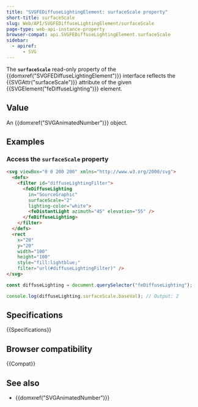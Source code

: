 ```yaml
---
title: "SVGFEDiffuseLightingElement: surfaceScale property"
short-title: surfaceScale
slug: Web/API/SVGFEDiffuseLightingElement/surfaceScale
page-type: web-api-instance-property
browser-compat: api.SVGFEDiffuseLightingElement.surfaceScale
sidebar:
  - apiref:
      - SVG
---
```


The **`surfaceScale`** read-only property of the {{domxref("SVGFEDiffuseLightingElement")}} interface reflects the {{SVGAttr("surfaceScale")}} attribute of the given {{SVGElement("feDiffuseLighting")}} element.

## Value

An {{domxref("SVGAnimatedNumber")}} object.

## Examples

### Access the `surfaceScale` property

```html
<svg viewBox="0 0 200 200" xmlns="http://www.w3.org/2000/svg">
  <defs>
    <filter id="diffuseLightingFilter">
      <feDiffuseLighting
        in="SourceGraphic"
        surfaceScale="2"
        lighting-color="white">
        <feDistantLight azimuth="45" elevation="55" />
      </feDiffuseLighting>
    </filter>
  </defs>
  <rect
    x="20"
    y="20"
    width="100"
    height="100"
    style="fill:lightblue;"
    filter="url(#diffuseLightingFilter)" />
</svg>
```

```js
const diffuseLighting = document.querySelector("feDiffuseLighting");

console.log(diffuseLighting.surfaceScale.baseVal); // Output: 2
```

## Specifications

{{Specifications}}

## Browser compatibility

{{Compat}}

## See also

- {{domxref("SVGAnimatedNumber")}}
